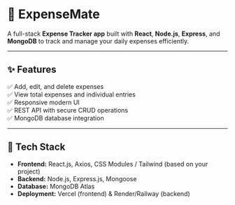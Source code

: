# 💸 ExpenseMate

A full-stack **Expense Tracker app** built with **React**, **Node.js**, **Express**, and **MongoDB** to track and manage your daily expenses efficiently.

---

## ✨ Features

✅ Add, edit, and delete expenses  
✅ View total expenses and individual entries  
✅ Responsive modern UI  
✅ REST API with secure CRUD operations  
✅ MongoDB database integration

---

## 🚀 Tech Stack

- **Frontend:** React.js, Axios, CSS Modules / Tailwind (based on your project)
- **Backend:** Node.js, Express.js, Mongoose
- **Database:** MongoDB Atlas
- **Deployment:** Vercel (frontend) & Render/Railway (backend)


